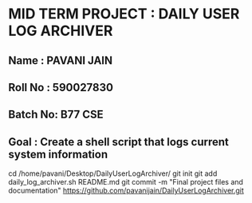 # MID TERM PROJECT : DAILY USER LOG ARCHIVER
## Name : PAVANI JAIN
## Roll No : 590027830
## Batch No: B77 CSE
## Goal : Create a shell script that logs current system information

cd /home/pavani/Desktop/DailyUserLogArchiver/
git init
git add daily_log_archiver.sh README.md
git commit -m "Final project files and documentation"
https://github.com/pavanijain/DailyUserLogArchiver.git


